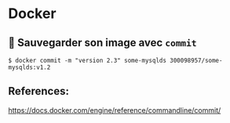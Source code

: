 # Docker

## :pushpin: Sauvegarder son image avec `commit`

```
$ docker commit -m "version 2.3" some-mysqlds 300098957/some-mysqlds:v1.2
```

## References:

https://docs.docker.com/engine/reference/commandline/commit/
